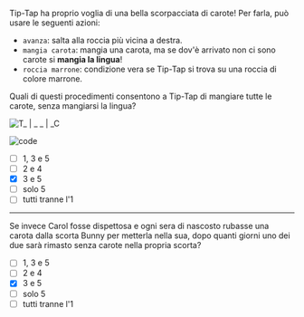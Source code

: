 Tip-Tap ha proprio voglia di una bella scorpacciata di carote!
Per farla, può usare le seguenti azioni:

- `avanza`: salta alla roccia più vicina a destra.
- `mangia carota`: mangia una carota, ma se dov'è arrivato non ci sono carote si **mangia la lingua**!
- `roccia marrone`: condizione vera se Tip-Tap si trova su una roccia di colore marrone.

Quali di questi procedimenti consentono a Tip-Tap di mangiare tutte le carote, senza
mangiarsi la lingua?

![T_ | _ _ | _C](fig.asy)

![code](code.asy)

- [ ] $1$, $3$ e $5$
- [ ] $2$ e $4$
- [x] $3$ e $5$
- [ ] solo $5$
- [ ] tutti tranne l'$1$

---

Se invece Carol fosse dispettosa e ogni sera di nascosto rubasse una carota dalla scorta Bunny per metterla nella sua, dopo quanti giorni uno dei due sarà rimasto senza carote nella propria scorta?

- [ ] $1$, $3$ e $5$
- [ ] $2$ e $4$
- [x] $3$ e $5$
- [ ] solo $5$
- [ ] tutti tranne l'$1$
